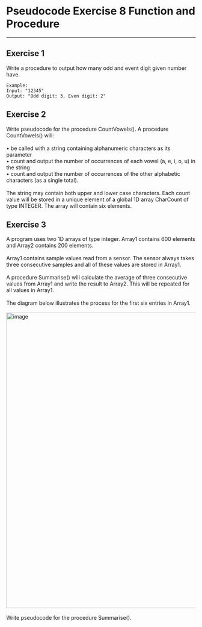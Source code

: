 # Pseudocode Exercise 8 Function and Procedure

---

## Exercise 1

Write a procedure to output how many odd and event digit given number have.

    Example:
    Input: "12345"
    Output: "Odd digit: 3, Even digit: 2"

## Exercise 2

Write pseudocode for the procedure CountVowels(). A procedure CountVowels() will: <br /><br/>
  • be called with a string containing alphanumeric characters as its parameter <br />
  • count and output the number of occurrences of each vowel (a, e, i, o, u) in the string <br />
  • count and output the number of occurrences of the other alphabetic characters (as a single total). <br /><br/>
The string may contain both upper and lower case characters.
Each count value will be stored in a unique element of a global 1D array CharCount of type
INTEGER. The array will contain six elements.


    
## Exercise 3

A program uses two 1D arrays of type integer. Array1 contains 600 elements and Array2 contains 200 elements.<br/><br/>
Array1 contains sample values read from a sensor. The sensor always takes three consecutive samples and all of these values are stored in Array1.<br/><br/>
A procedure Summarise() will calculate the average of three consecutive values from Array1 and write the result to Array2. This will be repeated for all values in Array1. <br/><br/>
The diagram below illustrates the process for the first six entries in Array1.<br/><br/>
<img width="785" alt="image" src="https://github.com/user-attachments/assets/2fd1a41b-3f99-412c-a7ec-b76ee3e03b75" /> <br/><br/>
Write pseudocode for the procedure Summarise().




 
